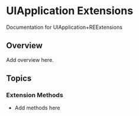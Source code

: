 # UIApplication Extensions

Documentation for UIApplication+REExtensions

## Overview

Add overview here.

## Topics

### Extension Methods

- Add methods here